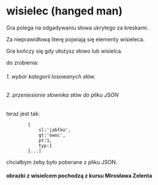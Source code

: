 # wisielec (hanged man)

Gra polega na odgadywaniu słowa ukrytego za kreskami.

Za nieprawidłową literę pojwiają się elementy wisieleca.

Gra kończy się gdy ułożysz słowo lub wisielca.

do zrobienia:

###### 1. wybór kategorii losowanych słów.

###### 2. przeniesienie słownika słów do pliku JSON

teraz jest tak:

```var slownik =[
        {
            sl:'jabłko',
            gt:'owoc',
            pt:1,
            typ:1
        }...]
```

chciałbym żeby było poberane z pliku JSON.


#### obrazki z wisielcem pochodzą z kursu Mirosława Zelenta

